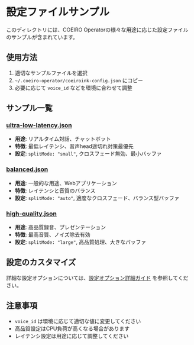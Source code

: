 # 設定ファイルサンプル

このディレクトリには、COEIRO Operatorの様々な用途に応じた設定ファイルのサンプルが含まれています。

## 使用方法

1. 適切なサンプルファイルを選択
2. `~/.coeiro-operator/coeiroink-config.json` にコピー
3. 必要に応じて `voice_id` などを環境に合わせて調整

## サンプル一覧

### [ultra-low-latency.json](./ultra-low-latency.json)
- **用途**: リアルタイム対話、チャットボット
- **特徴**: 最低レイテンシ、音声head途切れ対策最優先
- **設定**: `splitMode: "small"`, クロスフェード無効、最小バッファ

### [balanced.json](./balanced.json)
- **用途**: 一般的な用途、Webアプリケーション
- **特徴**: レイテンシと音質のバランス
- **設定**: `splitMode: "auto"`, 適度なクロスフェード、バランス型バッファ

### [high-quality.json](./high-quality.json)
- **用途**: 高品質録音、プレゼンテーション
- **特徴**: 最高音質、ノイズ除去有効
- **設定**: `splitMode: "large"`, 高品質処理、大きなバッファ

## 設定のカスタマイズ

詳細な設定オプションについては、[設定オプション詳細ガイド](../configuration-options.md) を参照してください。

## 注意事項

- `voice_id` は環境に応じて適切な値に変更してください
- 高品質設定はCPU負荷が高くなる場合があります
- レイテンシ設定は用途に応じて調整してください